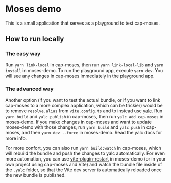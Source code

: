 # Moses demo

This is a small application that serves as a playground to test cap-moses.

## How to run locally

### The easy way

Run `yarn link-local` in cap-moses, then run `yarn link-local-lib` and `yarn install` in moses-demo. To run the playground app, execute `yarn dev`. You will see any changes in cap-moses immediately in the playground app.

### The advanced way

Another option (if you want to test the actual bundle, or if you want to link cap-moses to a more complex application, which can be trickier) would be to remove `resolve.alias` from `vite.config.ts` and to instead use [yalc](https://www.google.com/url?sa=t&rct=j&q=&esrc=s&source=web&cd=&ved=2ahUKEwiEh4L_nMuCAxWG6gIHHYMAB38QFnoECAsQAQ&url=https%3A%2F%2Fgithub.com%2Fwclr%2Fyalc&usg=AOvVaw0iR17wRcI1T2OQnWaU1BUh&opi=89978449). Run `yarn build` and `yalc publish` in cap-moses, then run `yalc add cap-moses` in moses-demo. If you make changes in cap-moses and want to update moses-demo with those changes, run `yarn build` and `yalc push` in cap-moses, and then `yarn dev --force` in moses-demo. Read the yalc docs for more info.

For more confort, you can also run `yarn build:watch` in cap-moses, which will rebuild the bundle and push the changes to yalc automatically. For even more automation, you can use [vite-plugin-restart](https://github.com/antfu/vite-plugin-restart) in moses-demo (or in your own project using cap-moses and Vite) and watch the bundle file inside of the `.yalc` folder, so that the Vite dev server is automatically reloaded once the new bundle is published.
